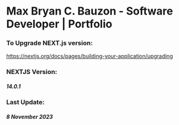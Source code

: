 # Max Bryan C. Bauzon - Software Developer | Portfolio

### To Upgrade NEXT.js version:
https://nextjs.org/docs/pages/building-your-application/upgrading

### NEXTJS Version:
##### 14.0.1

### Last Update:
##### 8 November 2023